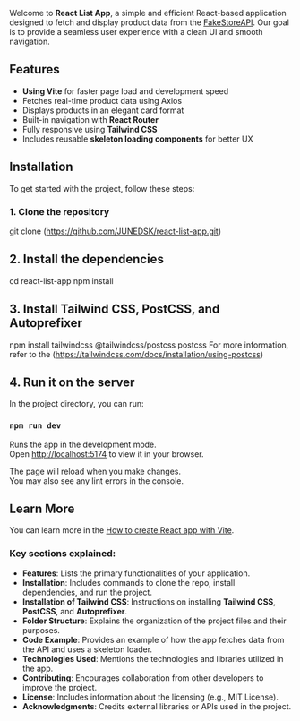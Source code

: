 Welcome to **React List App**, a simple and efficient React-based application designed to fetch and display product data from the [FakeStoreAPI](https://fakestoreapi.com/). Our goal is to provide a seamless user experience with a clean UI and smooth navigation.


## Features
- **Using Vite** for faster page load and development speed
- Fetches real-time product data using Axios
- Displays products in an elegant card format
- Built-in navigation with **React Router**
- Fully responsive using **Tailwind CSS**
- Includes reusable **skeleton loading components** for better UX

## Installation
To get started with the project, follow these steps:

### 1. Clone the repository
git clone (https://github.com/JUNEDSK/react-list-app.git)

## 2. Install the dependencies
cd react-list-app
npm install

## 3. Install Tailwind CSS, PostCSS, and Autoprefixer
npm install tailwindcss @tailwindcss/postcss postcss
For more information, refer to the (https://tailwindcss.com/docs/installation/using-postcss)


## 4. Run it on the server
In the project directory, you can run:

### `npm run dev`

Runs the app in the development mode.\
Open [http://localhost:5174](http://localhost:5174) to view it in your browser.

The page will reload when you make changes.\
You may also see any lint errors in the console.

## Learn More
You can learn more in the [How to create React app with Vite](https://medium.com/@miahossain8888/how-to-create-a-react-app-with-vite-571883b100ef).


### Key sections explained:
- **Features**: Lists the primary functionalities of your application.
- **Installation**: Includes commands to clone the repo, install dependencies, and run the project.
- **Installation of Tailwind CSS**: Instructions on installing **Tailwind CSS**, **PostCSS**, and **Autoprefixer**.
- **Folder Structure**: Explains the organization of the project files and their purposes.
- **Code Example**: Provides an example of how the app fetches data from the API and uses a skeleton loader.
- **Technologies Used**: Mentions the technologies and libraries utilized in the app.
- **Contributing**: Encourages collaboration from other developers to improve the project.
- **License**: Includes information about the licensing (e.g., MIT License).
- **Acknowledgments**: Credits external libraries or APIs used in the project.



